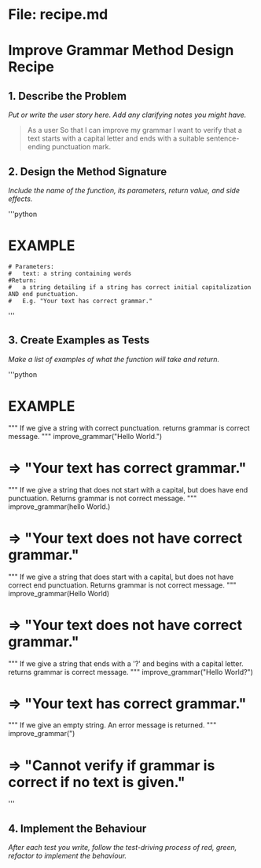 # File: recipe.md
# Improve Grammar Method Design Recipe


## 1. Describe the Problem

_Put or write the user story here. Add any clarifying notes you might have._

> As a user
> So that I can improve my grammar
> I want to verify that a text starts with a capital letter and ends with a suitable sentence-ending punctuation mark.

## 2. Design the Method Signature

_Include the name of the function, its parameters, return value, and side effects._

'''python
# EXAMPLE 
    # Parameters:
    #   text: a string containing words
    #Return:
    #   a string detailing if a string has correct initial capitalization AND end punctuation.
    #   E.g. "Your text has correct grammar."

'''

## 3. Create Examples as Tests

_Make a list of examples of what the function will take and return._

'''python
# EXAMPLE 
"""
If we give a string with correct punctuation.
returns grammar is correct message.
"""
improve_grammar("Hello World.")
# => "Your text has correct grammar."

"""
If we give a string that does not start with a capital, but does have end punctuation.
Returns grammar is not correct message.
"""
improve_grammar(hello World.)
# => "Your text does not have correct grammar."

"""
If we give a string that does start with a capital, but does not have correct end punctuation.
Returns grammar is not correct message.
"""
improve_grammar(Hello World)
# => "Your text does not have correct grammar."

"""
If we give a string that ends with a '?' and begins with a capital letter.
returns grammar is correct message.
"""
improve_grammar("Hello World?")
# => "Your text has correct grammar."

"""
If we give an empty string.
An error message is returned.
"""
improve_grammar(")
# => "Cannot verify if grammar is correct if no text is given."

'''

## 4. Implement the Behaviour

_After each test you write, follow the test-driving process of red, green, refactor to implement the behaviour._